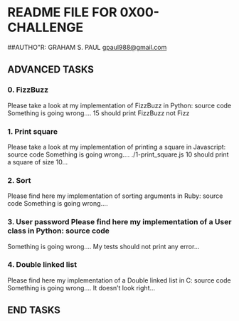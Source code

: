 # README FILE FOR 0X00-CHALLENGE
##AUTHO"R:
GRAHAM S. PAUL <gpaul988@gmail.com>
## ADVANCED TASKS
### 0. FizzBuzz
Please take a look at my implementation of FizzBuzz in Python: source code
Something is going wrong….
15 should print FizzBuzz not Fizz
### 1. Print square
Please take a look at my implementation of printing a square in Javascript: source code
Something is going wrong….
./1-print_square.js 10 should print a square of size 10…
### 2. Sort
Please find here my implementation of sorting arguments in Ruby: source code
Something is going wrong….
### 3. User password Please find here my implementation of a User class in Python: source code
Something is going wrong….
My tests should not print any error…
### 4. Double linked list
Please find here my implementation of a Double linked list in C: source code
Something is going wrong….
It doesn’t look right…
## END TASKS

